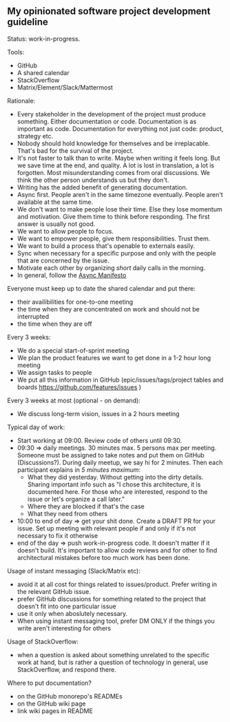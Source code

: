 ## My opinionated software project development guideline

Status: work-in-progress.

Tools: 
- GitHub
- A shared calendar
- StackOverflow
- Matrix/Element/Slack/Mattermost

Rationale:
- Every stakeholder in the development of the project must produce something. Either documentation or code. Documentation is as important as code. Documentation for everything not just code: product, strategy etc.
- Nobody should hold knowledge for themselves and be irreplacable. That's bad for the survival of the project.
- It's not faster to talk than to write. Maybe when writing it feels long. But we save time at the end, and quality. A lot is lost in translation, a lot is forgotten. Most misunderstanding comes from oral discussions. We think the other person understands us but they don't.
- Writing has the added benefit of generating documentation.
- Async first. People aren't in the same timezone eventually. People aren't available at the same time.
- We don't want to make people lose their time. Else they lose momentum and motivation. Give them time to think before responding. The first answer is usually not good.
- We want to allow people to focus.
- We want to empower people, give them responsibilities. Trust them.
- We want to build a process that's openable to externals easily.
- Sync when necessary for a specific purpose and only with the people that are concerned by the issue.
- Motivate each other by organizing _short_ daily calls in the morning.
- In general, follow the [Async Manifesto](http://asyncmanifesto.org/)

Everyone must keep up to date the shared calendar and put there:
- their availibilities for one-to-one meeting
- the time when they are concentrated on work and should not be interrupted
- the time when they are off

Every 3 weeks:
- We do a special start-of-sprint meeting
- We plan the product features we want to get done in a 1-2 hour long meeting
- We assign tasks to people
- We put all this information in GitHub (epic/issues/tags/project tables and boards https://github.com/features/issues )

Every 3 weeks at most (optional - on demand):
- We discuss long-term vision, issues in a 2 hours meeting

Typical day of work:
- Start working at 09:00. Review code of others until 09:30.
- 09:30 => daily meetings. 30 minutes max. 5 persons max per meeting. Someone must be assigned to take notes and put them on GitHub (Discussions?). During daily meetup, we say hi for 2 minutes. Then each participant explains in _5 minutes maximum_:
	- What they did yesterday. Without getting into the dirty details. Sharing important info such as "I chose this architecture, it is documented here. For those who are interested, respond to the issue or let's organize a call later."
	- Where they are blocked if that's the case
	- What they need from others
- 10:00 to end of day => get your shit done. Create a DRAFT PR for your issue. Set up meeting with relevant people if and only if it's not necessary to fix it otherwise
- end of the day => push work-in-progress code. It doesn't matter if it doesn't build. It's important to allow code reviews and for other to find architectural mistakes before too much work has been done.

Usage of instant messaging (Slack/Matrix etc):
- avoid it at all cost for things related to issues/product. Prefer writing in the relevant GitHub issue.
- prefer GitHub discussions for something related to the project that doesn't fit into one particular issue
- use it only when aboslutely necessary.
- When using instant messaging tool, prefer DM ONLY if the things you write aren't interesting for others

Usage of StackOverflow:
- when a question is asked about something unrelated to the specific work at hand, but is rather a question of technology in general, use StackOverflow, and respond there.

Where to put documentation?
- on the GitHub monorepo's READMEs
- on the GitHub wiki page
- link wiki pages in README
